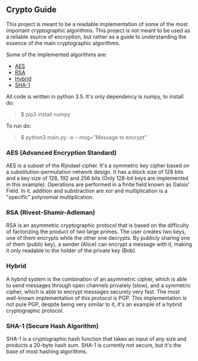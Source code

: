 ## Crypto Guide

This project is meant to be a readable implementation of some of the most important cryptographic
algorithms.
This project is not meant to be used as a reliable source of encryption, but rather as a guide
to understanding the essence of the main cryptographic algorithms.

Some of the implemented algorithms are:
* [AES](https://en.wikipedia.org/wiki/SHA-3)
* [RSA](https://en.wikipedia.org/wiki/RSA_(cryptosystem))
* [Hybrid](https://en.wikipedia.org/wiki/Hybrid_cryptosystem)
* [SHA-1](https://en.wikipedia.org/wiki/SHA-1)

All code is written in python 3.5. It's only dependency is numpy, to install do:
> $ pip3 install numpy

To run do:
> $ python3 main.py -a <algorithm> --msg="Message to encrypt"


### AES (Advanced Encryption Standard)

AES is a subset of the Rijndael cipher. It's a symmetric key cipher based on a
substitution-permutation network design. It has a block size of 128 bits and a
key size of 128, 192 and 256 bits (Only 128-bit keys are implemented in this example).
Operations are performed in a finite field known as Galois' Field. In it, addition and
substraction are xor and multiplication is a "specific" polynomial multiplication.


### RSA (Rivest-Shamir-Adleman)

RSA is an asymmetric cryptographic protocol that is based on the difficulty of
factorizing the product of two large primes.
The user creates two keys, one of them encrypts while the other one decrypts.
By publicly sharing one of them (public key), a sender (Alice) can encrypt a
message with it, making it only readable to the holder of the private key (Bob).


### Hybrid

A hybrid system is the combination of an asymmetric cipher, which is able to send messages
through open channels privately (slow), and a symmetric cipher, which is able to encrypt
messages securely very fast. The most well-known implementation of this protocol is PGP.
This implementation is not pure PGP, despite being very similar to it, it's an example
of a hybrid cryptographic protocol.


### SHA-1 (Secure Hash Algorithm)

SHA-1 is a cryptographic hash function that takes an input of any size and products a 20-byte
hash sum. SHA-1 is currently not secure, but it's the base of most hashing algorithms.
